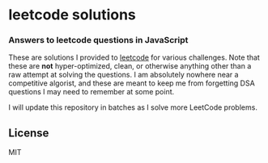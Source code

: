 # leetcode solutions

### Answers to leetcode questions in JavaScript

These are solutions I provided to [leetcode](https://leetcode.com/) for various challenges.
Note that these are **not** hyper-optimized, clean, or otherwise anything other than a raw
attempt at solving the questions. I am absolutely nowhere near a competitive algorist, and
these are meant to keep me from forgetting DSA questions I may need to remember at some point.

I will update this repository in batches as I solve more LeetCode problems.

## License

MIT